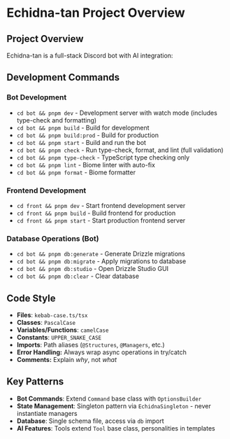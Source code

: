 # Echidna-tan Project Overview

## Project Overview

Echidna-tan is a full-stack Discord bot with AI integration:


## Development Commands

### Bot Development
- `cd bot && pnpm dev` - Development server with watch mode (includes type-check and formatting)
- `cd bot && pnpm build` - Build for development
- `cd bot && pnpm build:prod` - Build for production  
- `cd bot && pnpm start` - Build and run the bot
- `cd bot && pnpm check` - Run type-check, format, and lint (full validation)
- `cd bot && pnpm type-check` - TypeScript type checking only
- `cd bot && pnpm lint` - Biome linter with auto-fix
- `cd bot && pnpm format` - Biome formatter

### Frontend Development
- `cd front && pnpm dev` - Start frontend development server
- `cd front && pnpm build` - Build frontend for production
- `cd front && pnpm start` - Start production frontend server

### Database Operations (Bot)
- `cd bot && pnpm db:generate` - Generate Drizzle migrations
- `cd bot && pnpm db:migrate` - Apply migrations to database
- `cd bot && pnpm db:studio` - Open Drizzle Studio GUI
- `cd bot && pnpm db:clear` - Clear database

## Code Style
- **Files**: `kebab-case.ts/tsx`
- **Classes**: `PascalCase`
- **Variables/Functions**: `camelCase`
- **Constants**: `UPPER_SNAKE_CASE`
- **Imports**: Path aliases (`@Structures`, `@Managers`, etc.)
- **Error Handling:** Always wrap async operations in try/catch
- **Comments:** Explain *why*, not *what*

## Key Patterns
- **Bot Commands**: Extend `Command` base class with `OptionsBuilder`
- **State Management**: Singleton pattern via `EchidnaSingleton` - never instantiate managers
- **Database**: Single schema file, access via `db` import
- **AI Features**: Tools extend `Tool` base class, personalities in templates